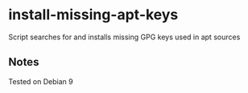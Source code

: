 # install-missing-apt-keys
Script searches for and installs missing GPG keys used in apt sources

## Notes
Tested on Debian 9
